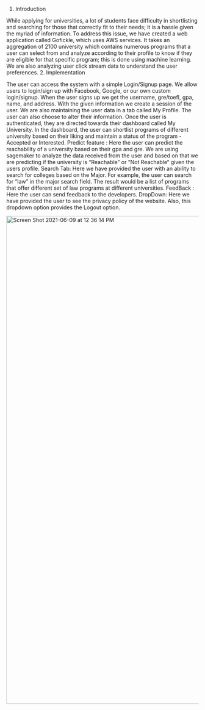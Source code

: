 
1. Introduction

While applying for universities, a lot of students face difficulty in shortlisting and searching for those that correctly fit to their needs; it is a hassle given the myriad of information. To address this issue, we have created a web application called Gofickle, which uses AWS services. It takes an aggregation of 2100 university which contains numerous programs that a user can select from and analyze according to their profile to know if they are eligible for that specific program; this is done using machine learning. We are also analyzing user click stream data to understand the user preferences.
2. Implementation

The user can access the system with a simple Login/Signup page. We allow users to login/sign up with Facebook, Google, or our own custom login/signup. When the user signs up we get the username, gre/toefl, gpa, name, and address. With the given information we create a session of the user. We are also maintaining the user data in a tab called My Profile. The user can also choose to alter their information.
Once the user is authenticated, they are directed towards their dashboard called My University. In the dashboard, the user can shortlist programs of different university based on their liking and maintain a status of the program - Accepted or Interested.
Predict feature : Here the user can predict the reachability of a university based on their gpa and gre. We are using sagemaker to analyze the data received from the user and based on that we are predicting if the university is “Reachable” or “Not Reachable“ given the users profile.
Search Tab: Here we have provided the user with an ability to search for colleges based on the Major. For example, the user can search for “law” in the major search field. The result would be a list of programs that offer different set of law programs at different universities.
FeedBack : Here the user can send feedback to the developers.
DropDown: Here we have provided the user to see the privacy policy of the website. Also, this dropdown option provides the Logout option.


<img width="1280" alt="Screen Shot 2021-06-09 at 12 36 14 PM" src="https://user-images.githubusercontent.com/12201059/121394404-4b559080-c91f-11eb-85a3-9d166e0b051f.png">
